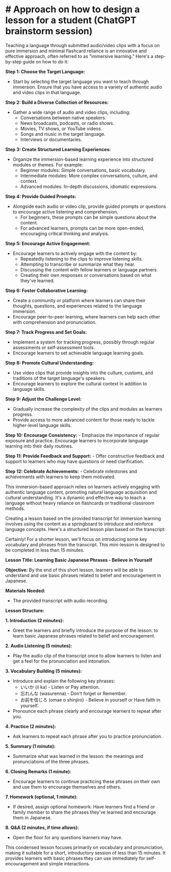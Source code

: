 # # Approach on how to design a lesson for a student (ChatGPT brainstorm session)

Teaching a language through submitted audio/video clips with a focus on pure immersion and minimal flashcard reliance is an innovative and effective approach, often referred to as "immersive learning." Here's a step-by-step guide on how to do it:

**Step 1: Choose the Target Language:**
   - Start by selecting the target language you want to teach through immersion. Ensure that you have access to a variety of authentic audio and video clips in that language.

**Step 2: Build a Diverse Collection of Resources:**
   - Gather a wide range of audio and video clips, including:
     - Conversations between native speakers.
     - News broadcasts, podcasts, or radio shows.
     - Movies, TV shows, or YouTube videos.
     - Songs and music in the target language.
     - Interviews or documentaries.

**Step 3: Create Structured Learning Experiences:**
   - Organize the immersion-based learning experience into structured modules or themes. For example:
     - Beginner modules: Simple conversations, basic vocabulary.
     - Intermediate modules: More complex conversations, culture, and context.
     - Advanced modules: In-depth discussions, idiomatic expressions.

**Step 4: Provide Guided Prompts:**
   - Alongside each audio or video clip, provide guided prompts or questions to encourage active listening and comprehension.
     - For beginners, these prompts can be simple questions about the content.
     - For advanced learners, prompts can be more open-ended, encouraging critical thinking and analysis.

**Step 5: Encourage Active Engagement:**
   - Encourage learners to actively engage with the content by:
     - Repeatedly listening to the clips to improve listening skills.
     - Attempting to transcribe or summarize what they hear.
     - Discussing the content with fellow learners or language partners.
     - Creating their own responses or conversations based on what they've learned.

**Step 6: Foster Collaborative Learning:**
   - Create a community or platform where learners can share their thoughts, questions, and experiences related to the language immersion.
   - Encourage peer-to-peer learning, where learners can help each other with comprehension and pronunciation.

**Step 7: Track Progress and Set Goals:**
   - Implement a system for tracking progress, possibly through regular assessments or self-assessment tools.
   - Encourage learners to set achievable language learning goals.

**Step 8: Promote Cultural Understanding:**
   - Use video clips that provide insights into the culture, customs, and traditions of the target language's speakers.
   - Encourage learners to explore the cultural context in addition to language skills.

**Step 9: Adjust the Challenge Level:**
   - Gradually increase the complexity of the clips and modules as learners progress.
   - Provide access to more advanced content for those ready to tackle higher-level language skills.

**Step 10: Encourage Consistency:**
    - Emphasize the importance of regular exposure and practice. Encourage learners to incorporate language learning into their daily routines.

**Step 11: Provide Feedback and Support:**
    - Offer constructive feedback and support to learners who may have questions or need clarification.

**Step 12: Celebrate Achievements:**
    - Celebrate milestones and achievements with learners to keep them motivated.

This immersion-based approach relies on learners actively engaging with authentic language content, promoting natural language acquisition and cultural understanding. It's a dynamic and effective way to teach a language without heavy reliance on flashcards or traditional classroom methods.


Creating a lesson based on the provided transcript for immersion learning involves using the content as a springboard to introduce and reinforce language concepts. Here's a structured lesson plan based on the transcript:



Certainly! For a shorter lesson, we'll focus on introducing some key vocabulary and phrases from the transcript. This mini-lesson is designed to be completed in less than 15 minutes.

**Lesson Title: Learning Basic Japanese Phrases - Believe in Yourself**

**Objective:** By the end of this short lesson, learners will be able to understand and use basic phrases related to belief and encouragement in Japanese.

**Materials Needed:**
- The provided transcript with audio recording.

**Lesson Structure:**

**1. Introduction (2 minutes):**
   - Greet the learners and briefly introduce the purpose of the lesson: to learn basic Japanese phrases related to belief and encouragement.

**2. Audio Listening (5 minutes):**
   - Play the audio clip of the transcript once to allow learners to listen and get a feel for the pronunciation and intonation.

**3. Vocabulary Building (5 minutes):**
   - Introduce and explain the following key phrases:
     - いいか (ii ka) - Listen or Pay attention.
     - 忘れんな (wasurenna) - Don't forget or Remember.
     - お前を信じろ (omae o shinjiro) - Believe in yourself or Have faith in yourself.
   - Pronounce each phrase clearly and encourage learners to repeat after you.

**4. Practice (2 minutes):**
   - Ask learners to repeat each phrase after you to practice pronunciation.

**5. Summary (1 minute):**
   - Summarize what was learned in the lesson: the meanings and pronunciations of the three phrases.

**6. Closing Remarks (1 minute):**
   - Encourage learners to continue practicing these phrases on their own and use them to encourage themselves and others.

**7. Homework (optional, 1 minute):**
   - If desired, assign optional homework: Have learners find a friend or family member to share the phrases they've learned and encourage them in Japanese.

**8. Q&A (2 minutes, if time allows):**
   - Open the floor for any questions learners may have.

This condensed lesson focuses primarily on vocabulary and pronunciation, making it suitable for a short, introductory session of less than 15 minutes. It provides learners with basic phrases they can use immediately for self-encouragement and simple interactions.